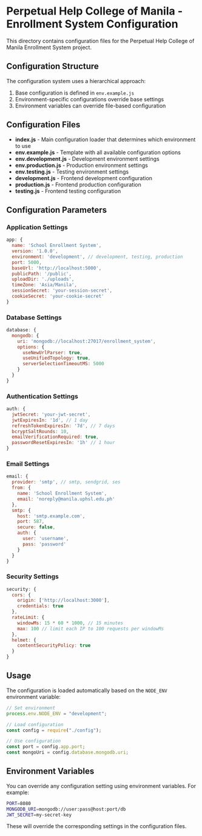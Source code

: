 # Perpetual Help College of Manila - Enrollment System Configuration

This directory contains configuration files for the Perpetual Help College of Manila Enrollment System project.

## Configuration Structure

The configuration system uses a hierarchical approach:

1. Base configuration is defined in `env.example.js`
2. Environment-specific configurations override base settings
3. Environment variables can override file-based configuration

## Configuration Files

- **index.js** - Main configuration loader that determines which environment to use
- **env.example.js** - Template with all available configuration options
- **env.development.js** - Development environment settings
- **env.production.js** - Production environment settings
- **env.testing.js** - Testing environment settings
- **development.js** - Frontend development configuration
- **production.js** - Frontend production configuration
- **testing.js** - Frontend testing configuration

## Configuration Parameters

### Application Settings

```javascript
app: {
  name: 'School Enrollment System',
  version: '1.0.0',
  environment: 'development', // development, testing, production
  port: 5000,
  baseUrl: 'http://localhost:5000',
  publicPath: '/public',
  uploadDir: './uploads',
  timeZone: 'Asia/Manila',
  sessionSecret: 'your-session-secret',
  cookieSecret: 'your-cookie-secret'
}
```

### Database Settings

```javascript
database: {
  mongodb: {
    uri: 'mongodb://localhost:27017/enrollment_system',
    options: {
      useNewUrlParser: true,
      useUnifiedTopology: true,
      serverSelectionTimeoutMS: 5000
    }
  }
}
```

### Authentication Settings

```javascript
auth: {
  jwtSecret: 'your-jwt-secret',
  jwtExpiresIn: '1d', // 1 day
  refreshTokenExpiresIn: '7d', // 7 days
  bcryptSaltRounds: 10,
  emailVerificationRequired: true,
  passwordResetExpiresIn: '1h' // 1 hour
}
```

### Email Settings

```javascript
email: {
  provider: 'smtp', // smtp, sendgrid, ses
  from: {
    name: 'School Enrollment System',
    email: 'noreply@manila.uphsl.edu.ph'
  },
  smtp: {
    host: 'smtp.example.com',
    port: 587,
    secure: false,
    auth: {
      user: 'username',
      pass: 'password'
    }
  }
}
```

### Security Settings

```javascript
security: {
  cors: {
    origin: ['http://localhost:3000'],
    credentials: true
  },
  rateLimit: {
    windowMs: 15 * 60 * 1000, // 15 minutes
    max: 100 // limit each IP to 100 requests per windowMs
  },
  helmet: {
    contentSecurityPolicy: true
  }
}
```

## Usage

The configuration is loaded automatically based on the `NODE_ENV` environment variable:

```javascript
// Set environment
process.env.NODE_ENV = "development";

// Load configuration
const config = require("./config");

// Use configuration
const port = config.app.port;
const mongoUri = config.database.mongodb.uri;
```

## Environment Variables

You can override any configuration setting using environment variables. For example:

```bash
PORT=8080
MONGODB_URI=mongodb://user:pass@host:port/db
JWT_SECRET=my-secret-key
```

These will override the corresponding settings in the configuration files.

